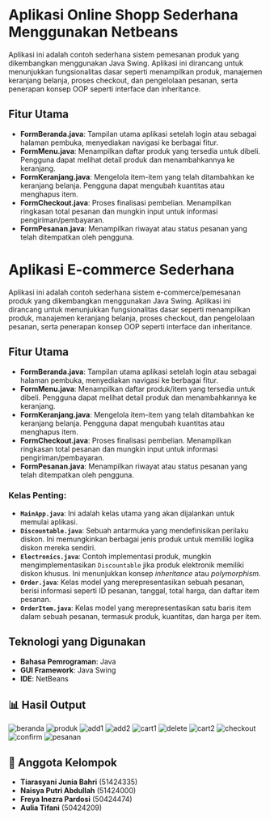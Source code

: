 # Aplikasi Online Shopp Sederhana Menggunakan Netbeans 

Aplikasi ini adalah contoh sederhana sistem pemesanan produk yang dikembangkan menggunakan Java Swing. Aplikasi ini dirancang untuk menunjukkan fungsionalitas dasar seperti menampilkan produk, manajemen keranjang belanja, proses checkout, dan pengelolaan pesanan, serta penerapan konsep OOP seperti interface dan inheritance.

## Fitur Utama

-   **FormBeranda.java**: Tampilan utama aplikasi setelah login atau sebagai halaman pembuka, menyediakan navigasi ke berbagai fitur.
-   **FormMenu.java**: Menampilkan daftar produk yang tersedia untuk dibeli. Pengguna dapat melihat detail produk dan menambahkannya ke keranjang.
-   **FormKeranjang.java**: Mengelola item-item yang telah ditambahkan ke keranjang belanja. Pengguna dapat mengubah kuantitas atau menghapus item.
-   **FormCheckout.java**: Proses finalisasi pembelian. Menampilkan ringkasan total pesanan dan mungkin input untuk informasi pengiriman/pembayaran.
-   **FormPesanan.java**: Menampilkan riwayat atau status pesanan yang telah ditempatkan oleh pengguna.

# Aplikasi E-commerce Sederhana

Aplikasi ini adalah contoh sederhana sistem e-commerce/pemesanan produk yang dikembangkan menggunakan Java Swing. Aplikasi ini dirancang untuk menunjukkan fungsionalitas dasar seperti menampilkan produk, manajemen keranjang belanja, proses checkout, dan pengelolaan pesanan, serta penerapan konsep OOP seperti interface dan inheritance.

## Fitur Utama

-   **FormBeranda.java**: Tampilan utama aplikasi setelah login atau sebagai halaman pembuka, menyediakan navigasi ke berbagai fitur.
-   **FormMenu.java**: Menampilkan daftar produk/item yang tersedia untuk dibeli. Pengguna dapat melihat detail produk dan menambahkannya ke keranjang.
-   **FormKeranjang.java**: Mengelola item-item yang telah ditambahkan ke keranjang belanja. Pengguna dapat mengubah kuantitas atau menghapus item.
-   **FormCheckout.java**: Proses finalisasi pembelian. Menampilkan ringkasan total pesanan dan mungkin input untuk informasi pengiriman/pembayaran.
-   **FormPesanan.java**: Menampilkan riwayat atau status pesanan yang telah ditempatkan oleh pengguna.

### Kelas Penting:

-   **`MainApp.java`**: Ini adalah kelas utama yang akan dijalankan untuk memulai aplikasi.
-   **`Discountable.java`**: Sebuah antarmuka yang mendefinisikan perilaku diskon. Ini memungkinkan berbagai jenis produk untuk memiliki logika diskon mereka sendiri.
-   **`Electronics.java`**: Contoh implementasi produk, mungkin mengimplementasikan `Discountable` jika produk elektronik memiliki diskon khusus. Ini menunjukkan konsep *inheritance* atau *polymorphism*.
-   **`Order.java`**: Kelas model yang merepresentasikan sebuah pesanan, berisi informasi seperti ID pesanan, tanggal, total harga, dan daftar item pesanan.
-   **`OrderItem.java`**: Kelas model yang merepresentasikan satu baris item dalam sebuah pesanan, termasuk produk, kuantitas, dan harga per item.

## Teknologi yang Digunakan

-   **Bahasa Pemrograman**: Java
-   **GUI Framework**: Java Swing
-   **IDE**: NetBeans

## 📊 Hasil Output
![beranda](https://github.com/user-attachments/assets/ad1814ee-d2d4-40df-8201-591f5495d695)
![produk](https://github.com/user-attachments/assets/e27aa256-788d-4e13-a50d-34585a2573ca)
![add1](https://github.com/user-attachments/assets/1080fa87-8ff8-4402-8246-8d03c4d31e0e)
![add2](https://github.com/user-attachments/assets/3168ced0-e0e3-4276-a402-9e56d68efe26)
![cart1](https://github.com/user-attachments/assets/15a3de82-cbca-44b6-a452-44d0808bfc64)
![delete](https://github.com/user-attachments/assets/873683b1-ff72-4162-bf67-14e829e72681)
![cart2](https://github.com/user-attachments/assets/dbd2058f-8752-45e2-8e35-3f0f6b3a85c2)
![checkout](https://github.com/user-attachments/assets/0c7412ca-04ab-4d7d-b71d-b55a91fe86b3)
![confirm](https://github.com/user-attachments/assets/1ee31123-6a5a-4c88-96c5-232a493fe2b0)
![pesanan](https://github.com/user-attachments/assets/70206215-8706-4f77-9ec6-7009501b7978)

## 👥 Anggota Kelompok

* **Tiarasyani Junia Bahri** (51424335)
* **Naisya Putri Abdullah** (51424000)
* **Freya Inezra Pardosi** (50424474)
* **Aulia Tifani** (50424209)









